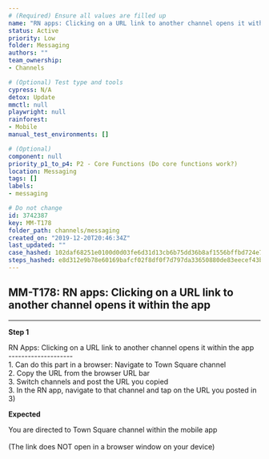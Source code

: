 ```yaml
---
# (Required) Ensure all values are filled up
name: "RN apps: Clicking on a URL link to another channel opens it within the app"
status: Active
priority: Low
folder: Messaging
authors: ""
team_ownership: 
- Channels

# (Optional) Test type and tools
cypress: N/A
detox: Update
mmctl: null
playwright: null
rainforest: 
- Mobile
manual_test_environments: []

# (Optional)
component: null
priority_p1_to_p4: P2 - Core Functions (Do core functions work?)
location: Messaging
tags: []
labels: 
- messaging

# Do not change
id: 3742387
key: MM-T178
folder_path: channels/messaging
created_on: "2019-12-20T20:46:34Z"
last_updated: ""
case_hashed: 102daf68251e0100d0d03fe6d31d13cb6b75dd36b8af1556bffbd724e75883d0e49cc508ecff151219264c4690443923
steps_hashed: e8d312e9b78e60169bafcf02f8df0f7d797da33650880de83eecef43b16e5b7fe66cf71cb76f62e73f13de5b394bc466
---
```


## MM-T178: RN apps: Clicking on a URL link to another channel opens it within the app

---

**Step 1**

RN Apps: Clicking on a URL link to another channel opens it within the app\
\--------------------\
1\. Can do this part in a browser: Navigate to Town Square channel\
2\. Copy the URL from the browser URL bar\
3\. Switch channels and post the URL you copied\
3\. In the RN app, navigate to that channel and tap on the URL you posted in 3)

**Expected**

You are directed to Town Square channel within the mobile app\
\
(The link does NOT open in a browser window on your device)
